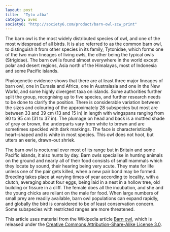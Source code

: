 ```yaml
---
layout: post
title:  "Tyto alba"
category: aves
society6: "http://society6.com/product/barn-owl-zcw_print"
---
```


The barn owl is the most widely distributed species of owl, and one of the most widespread of all birds. It is also referred to as the common barn owl, to distinguish it from other species in its family, Tytonidae, which forms one of the two main lineages of living owls, the other being the typical owls (Strigidae). The barn owl is found almost everywhere in the world except polar and desert regions, Asia north of the Himalayas, most of Indonesia and some Pacific islands.

Phylogenetic evidence shows that there are at least three major lineages of barn owl, one in Eurasia and Africa, one in Australasia and one in the New World, and some highly divergent taxa on islands. Some authorities further split the group, recognising up to five species, and further research needs to be done to clarify the position. There is considerable variation between the sizes and colouring of the approximately 28 subspecies but most are between 33 and 39 cm (13 and 15 in) in length with wingspans ranging from 80 to 95 cm (31 to 37 in). The plumage on head and back is a mottled shade of grey or brown, the underparts vary from white to brown and are sometimes speckled with dark markings. The face is characteristically heart-shaped and is white in most species. This owl does not hoot, but utters an eerie, drawn-out shriek.

The barn owl is nocturnal over most of its range but in Britain and some Pacific islands, it also hunts by day. Barn owls specialise in hunting animals on the ground and nearly all of their food consists of small mammals which they locate by sound, their hearing being very acute. They mate for life unless one of the pair gets killed, when a new pair bond may be formed. Breeding takes place at varying times of year according to locality, with a clutch, averaging about four eggs, being laid in a nest in a hollow tree, old building or fissure in a cliff. The female does all the incubation, and she and the young chicks are reliant on the male for food. When large numbers of small prey are readily available, barn owl populations can expand rapidly, and globally the bird is considered to be of least conservation concern. Some subspecies with restricted ranges are more threatened.

<p>This article uses material from the Wikipedia article <a href="http://en.wikipedia.org/wiki/Barn_owl">Barn owl</a>, which is released under the <a href="http://creativecommons.org/licenses/by-sa/3.0/">Creative Commons Attribution-Share-Alike License 3.0</a>.<p>
